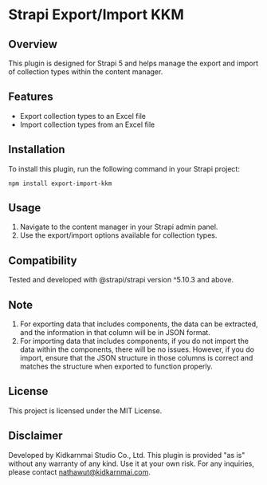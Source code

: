 # Strapi Export/Import KKM

## Overview
This plugin is designed for Strapi 5 and helps manage the export and import of collection types within the content manager. 

## Features
- Export collection types to an Excel file
- Import collection types from an Excel file

## Installation
To install this plugin, run the following command in your Strapi project:

````
npm install export-import-kkm
````

## Usage
1. Navigate to the content manager in your Strapi admin panel.
2. Use the export/import options available for collection types.

## Compatibility
Tested and developed with @strapi/strapi version ^5.10.3 and above.

## Note
1. For exporting data that includes components, the data can be extracted, and the information in that column will be in JSON format.
2. For importing data that includes components, if you do not import the data within the components, there will be no issues. However, if you do import, ensure that the JSON structure in those columns is correct and matches the structure when exported to function properly.


## License
This project is licensed under the MIT License.

## Disclaimer
Developed by Kidkarnmai Studio Co., Ltd. This plugin is provided "as is" without any warranty of any kind. Use it at your own risk. For any inquiries, please contact nathawut@kidkarnmai.com.
